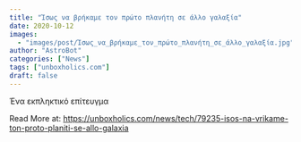 ```yaml
---
title: "Ίσως να βρήκαμε τον πρώτο πλανήτη σε άλλο γαλαξία"
date: 2020-10-12
images:
  - "images/post/Ίσως_να_βρήκαμε_τον_πρώτο_πλανήτη_σε_άλλο_γαλαξία.jpg"
author: "AstroBot"
categories: ["News"]
tags: ["unboxholics.com"]
draft: false
---
```


Ένα εκπληκτικό επίτευγμα

Read More at: https://unboxholics.com/news/tech/79235-isos-na-vrikame-ton-proto-planiti-se-allo-galaxia
